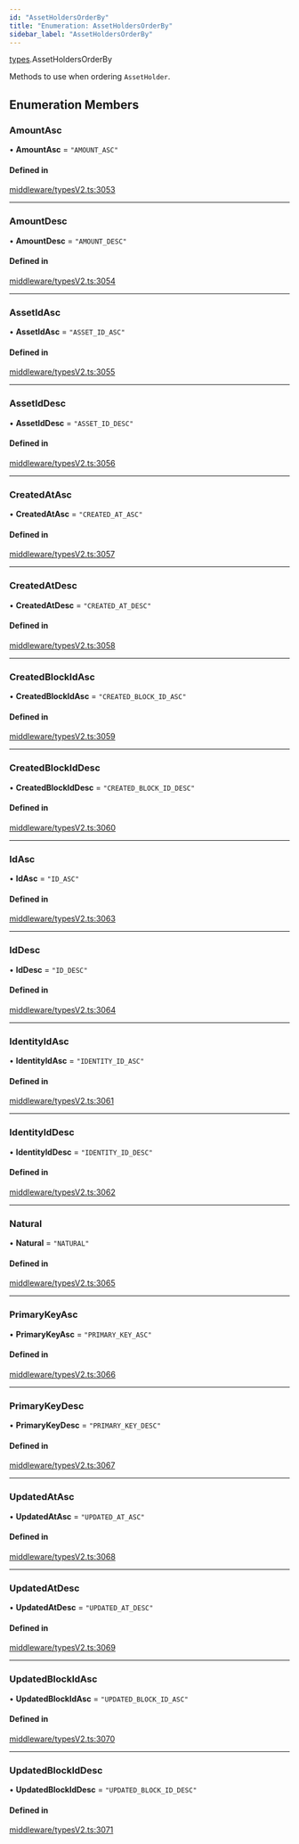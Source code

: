 ```yaml
---
id: "AssetHoldersOrderBy"
title: "Enumeration: AssetHoldersOrderBy"
sidebar_label: "AssetHoldersOrderBy"
---
```


[types](../../../modules/Types/Types.md).AssetHoldersOrderBy

Methods to use when ordering `AssetHolder`.

## Enumeration Members

### AmountAsc

• **AmountAsc** = ``"AMOUNT_ASC"``

#### Defined in

[middleware/typesV2.ts:3053](https://github.com/F-OBrien/polymesh-sdk/blob/012f1745/src/middleware/typesV2.ts#L3053)

___

### AmountDesc

• **AmountDesc** = ``"AMOUNT_DESC"``

#### Defined in

[middleware/typesV2.ts:3054](https://github.com/F-OBrien/polymesh-sdk/blob/012f1745/src/middleware/typesV2.ts#L3054)

___

### AssetIdAsc

• **AssetIdAsc** = ``"ASSET_ID_ASC"``

#### Defined in

[middleware/typesV2.ts:3055](https://github.com/F-OBrien/polymesh-sdk/blob/012f1745/src/middleware/typesV2.ts#L3055)

___

### AssetIdDesc

• **AssetIdDesc** = ``"ASSET_ID_DESC"``

#### Defined in

[middleware/typesV2.ts:3056](https://github.com/F-OBrien/polymesh-sdk/blob/012f1745/src/middleware/typesV2.ts#L3056)

___

### CreatedAtAsc

• **CreatedAtAsc** = ``"CREATED_AT_ASC"``

#### Defined in

[middleware/typesV2.ts:3057](https://github.com/F-OBrien/polymesh-sdk/blob/012f1745/src/middleware/typesV2.ts#L3057)

___

### CreatedAtDesc

• **CreatedAtDesc** = ``"CREATED_AT_DESC"``

#### Defined in

[middleware/typesV2.ts:3058](https://github.com/F-OBrien/polymesh-sdk/blob/012f1745/src/middleware/typesV2.ts#L3058)

___

### CreatedBlockIdAsc

• **CreatedBlockIdAsc** = ``"CREATED_BLOCK_ID_ASC"``

#### Defined in

[middleware/typesV2.ts:3059](https://github.com/F-OBrien/polymesh-sdk/blob/012f1745/src/middleware/typesV2.ts#L3059)

___

### CreatedBlockIdDesc

• **CreatedBlockIdDesc** = ``"CREATED_BLOCK_ID_DESC"``

#### Defined in

[middleware/typesV2.ts:3060](https://github.com/F-OBrien/polymesh-sdk/blob/012f1745/src/middleware/typesV2.ts#L3060)

___

### IdAsc

• **IdAsc** = ``"ID_ASC"``

#### Defined in

[middleware/typesV2.ts:3063](https://github.com/F-OBrien/polymesh-sdk/blob/012f1745/src/middleware/typesV2.ts#L3063)

___

### IdDesc

• **IdDesc** = ``"ID_DESC"``

#### Defined in

[middleware/typesV2.ts:3064](https://github.com/F-OBrien/polymesh-sdk/blob/012f1745/src/middleware/typesV2.ts#L3064)

___

### IdentityIdAsc

• **IdentityIdAsc** = ``"IDENTITY_ID_ASC"``

#### Defined in

[middleware/typesV2.ts:3061](https://github.com/F-OBrien/polymesh-sdk/blob/012f1745/src/middleware/typesV2.ts#L3061)

___

### IdentityIdDesc

• **IdentityIdDesc** = ``"IDENTITY_ID_DESC"``

#### Defined in

[middleware/typesV2.ts:3062](https://github.com/F-OBrien/polymesh-sdk/blob/012f1745/src/middleware/typesV2.ts#L3062)

___

### Natural

• **Natural** = ``"NATURAL"``

#### Defined in

[middleware/typesV2.ts:3065](https://github.com/F-OBrien/polymesh-sdk/blob/012f1745/src/middleware/typesV2.ts#L3065)

___

### PrimaryKeyAsc

• **PrimaryKeyAsc** = ``"PRIMARY_KEY_ASC"``

#### Defined in

[middleware/typesV2.ts:3066](https://github.com/F-OBrien/polymesh-sdk/blob/012f1745/src/middleware/typesV2.ts#L3066)

___

### PrimaryKeyDesc

• **PrimaryKeyDesc** = ``"PRIMARY_KEY_DESC"``

#### Defined in

[middleware/typesV2.ts:3067](https://github.com/F-OBrien/polymesh-sdk/blob/012f1745/src/middleware/typesV2.ts#L3067)

___

### UpdatedAtAsc

• **UpdatedAtAsc** = ``"UPDATED_AT_ASC"``

#### Defined in

[middleware/typesV2.ts:3068](https://github.com/F-OBrien/polymesh-sdk/blob/012f1745/src/middleware/typesV2.ts#L3068)

___

### UpdatedAtDesc

• **UpdatedAtDesc** = ``"UPDATED_AT_DESC"``

#### Defined in

[middleware/typesV2.ts:3069](https://github.com/F-OBrien/polymesh-sdk/blob/012f1745/src/middleware/typesV2.ts#L3069)

___

### UpdatedBlockIdAsc

• **UpdatedBlockIdAsc** = ``"UPDATED_BLOCK_ID_ASC"``

#### Defined in

[middleware/typesV2.ts:3070](https://github.com/F-OBrien/polymesh-sdk/blob/012f1745/src/middleware/typesV2.ts#L3070)

___

### UpdatedBlockIdDesc

• **UpdatedBlockIdDesc** = ``"UPDATED_BLOCK_ID_DESC"``

#### Defined in

[middleware/typesV2.ts:3071](https://github.com/F-OBrien/polymesh-sdk/blob/012f1745/src/middleware/typesV2.ts#L3071)
